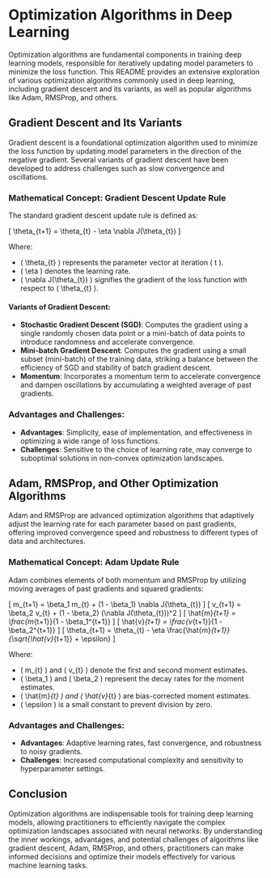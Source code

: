 # Optimization Algorithms in Deep Learning

Optimization algorithms are fundamental components in training deep learning models, responsible for iteratively updating model parameters to minimize the loss function. This README provides an extensive exploration of various optimization algorithms commonly used in deep learning, including gradient descent and its variants, as well as popular algorithms like Adam, RMSProp, and others.

## Gradient Descent and Its Variants

Gradient descent is a foundational optimization algorithm used to minimize the loss function by updating model parameters in the direction of the negative gradient. Several variants of gradient descent have been developed to address challenges such as slow convergence and oscillations.

### Mathematical Concept: Gradient Descent Update Rule

The standard gradient descent update rule is defined as:

\[ \theta_{t+1} = \theta_{t} - \eta \nabla J(\theta_{t}) \]

Where:
- \( \theta_{t} \) represents the parameter vector at iteration \( t \).
- \( \eta \) denotes the learning rate.
- \( \nabla J(\theta_{t}) \) signifies the gradient of the loss function with respect to \( \theta_{t} \).

#### Variants of Gradient Descent:
- **Stochastic Gradient Descent (SGD)**: Computes the gradient using a single randomly chosen data point or a mini-batch of data points to introduce randomness and accelerate convergence.
- **Mini-batch Gradient Descent**: Computes the gradient using a small subset (mini-batch) of the training data, striking a balance between the efficiency of SGD and stability of batch gradient descent.
- **Momentum**: Incorporates a momentum term to accelerate convergence and dampen oscillations by accumulating a weighted average of past gradients.

### Advantages and Challenges:
- **Advantages**: Simplicity, ease of implementation, and effectiveness in optimizing a wide range of loss functions.
- **Challenges**: Sensitive to the choice of learning rate, may converge to suboptimal solutions in non-convex optimization landscapes.

## Adam, RMSProp, and Other Optimization Algorithms

Adam and RMSProp are advanced optimization algorithms that adaptively adjust the learning rate for each parameter based on past gradients, offering improved convergence speed and robustness to different types of data and architectures.

### Mathematical Concept: Adam Update Rule

Adam combines elements of both momentum and RMSProp by utilizing moving averages of past gradients and squared gradients:

\[ m_{t+1} = \beta_1 m_{t} + (1 - \beta_1) \nabla J(\theta_{t}) \]
\[ v_{t+1} = \beta_2 v_{t} + (1 - \beta_2) (\nabla J(\theta_{t}))^2 \]
\[ \hat{m}_{t+1} = \frac{m_{t+1}}{1 - \beta_1^{t+1}} \]
\[ \hat{v}_{t+1} = \frac{v_{t+1}}{1 - \beta_2^{t+1}} \]
\[ \theta_{t+1} = \theta_{t} - \eta \frac{\hat{m}_{t+1}}{\sqrt{\hat{v}_{t+1}} + \epsilon} \]

Where:
- \( m_{t} \) and \( v_{t} \) denote the first and second moment estimates.
- \( \beta_1 \) and \( \beta_2 \) represent the decay rates for the moment estimates.
- \( \hat{m}_{t} \) and \( \hat{v}_{t} \) are bias-corrected moment estimates.
- \( \epsilon \) is a small constant to prevent division by zero.

### Advantages and Challenges:
- **Advantages**: Adaptive learning rates, fast convergence, and robustness to noisy gradients.
- **Challenges**: Increased computational complexity and sensitivity to hyperparameter settings.

## Conclusion

Optimization algorithms are indispensable tools for training deep learning models, allowing practitioners to efficiently navigate the complex optimization landscapes associated with neural networks. By understanding the inner workings, advantages, and potential challenges of algorithms like gradient descent, Adam, RMSProp, and others, practitioners can make informed decisions and optimize their models effectively for various machine learning tasks.